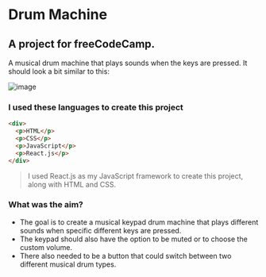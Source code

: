 # Drum Machine
## A project for freeCodeCamp.

A musical drum machine that plays sounds when the keys are pressed. It should look a bit similar to this:

![image]([[https://www.google.com/imgres?imgurl=https%3A%2F%2Fmedia.istockphoto.com%2Fid%2F1055875044%2Fvector%2Fsampler-drum-machine-hip-hop-music-beatmaking-icon-vector-illustration.jpg%3Fs%3D612x612%26w%3Dis%26k%3D20%26c%3D3eWncKxG6Qb-gK-PDQ_Fo_n4LuDPRl5uR2dpoGa6MX8%3D&tbnid=CAcSbwb3H3QC6M&vet=12ahUKEwjyicf-k-SCAxWaAfsDHVcwAqMQMygEegQIARA6..i&imgrefurl=https%3A%2F%2Fwww.istockphoto.com%2Fvector%2Fsampler-drum-machine-hip-hop-music-beatmaking-icon-vector-illustration-gm1055875044-282156392&docid=gsF3AVOzeNffpM&w=612&h=612&q=drum%20machine%20keypad%20animated&hl=en&ved=2ahUKEwjyicf-k-SCAxWaAfsDHVcwAqMQMygEegQIARA6](https://www.shutterstock.com/image-vector/black-drum-machine-music-producer-260nw-2354596851.jpg)](https://www.shutterstock.com/image-vector/black-drum-machine-music-producer-260nw-2354596851.jpg))

### I used these languages to create this project
```html
<div>
  <p>HTML</p>
  <p>CSS</p>
  <p>JavaScript</p>
  <p>React.js</p>
</div>
```

> I used React.js as my JavaScript framework to create this project, along with HTML and CSS.

### What was the aim?
* The goal is to create a musical keypad drum machine that plays different sounds when specific different keys are pressed.
* The keypad should also have the option to be muted or to choose the custom volume.
* There also needed to be a button that could switch between two different musical drum types.
